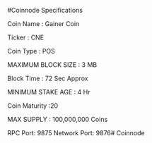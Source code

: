 #Coinnode Specifications

Coin Name : Gainer Coin

Ticker : CNE

Coin Type : POS

MAXIMUM BLOCK SIZE : 3 MB

Block Time : 72 Sec Approx

MINIMUM STAKE AGE : 4 Hr

Coin Maturity :20

MAX SUPPLY : 100,000,000 Coins

RPC Port: 9875
Network Port: 9876# Coinnode
